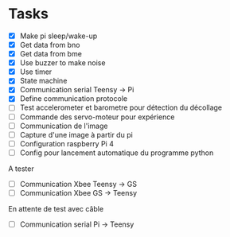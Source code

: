
# Tasks

- [x] Make pi sleep/wake-up
- [x] Get data from bno 
- [x] Get data from bme
- [x] Use buzzer to make noise
- [x] Use timer
- [x] State machine
- [x] Communication serial Teensy -> Pi
- [x] Define communication protocole
- [ ] Test accelerometer et barometre pour détection du décollage
- [ ] Commande des servo-moteur pour expérience
- [ ] Communication de l'image
- [ ] Capture d'une image à partir du pi
- [ ] Configuration raspberry Pi 4
- [ ] Config pour lancement automatique du programme python

A tester
- [ ] Communication Xbee Teensy -> GS
- [ ] Communication Xbee GS -> Teensy

En attente de test avec câble
- [ ] Communication serial Pi -> Teensy

